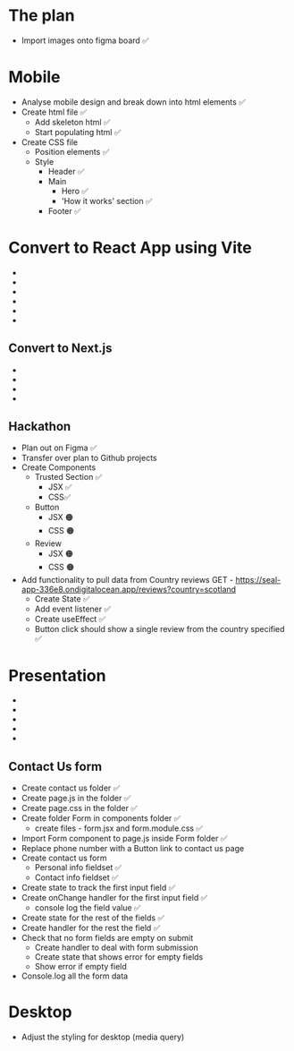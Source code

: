 # The plan

- Import images onto figma board ✅

# Mobile

- Analyse mobile design and break down into html elements ✅
- Create html file ✅
  - Add skeleton html ✅
  - Start populating html ✅
- Create CSS file
  - Position elements ✅
  - Style
    - Header ✅
    - Main
      - Hero ✅
      - 'How it works' section ✅
    - Footer ✅

# Convert to React App using Vite

-
-
-
-
-
-

## Convert to Next.js

-
-
-
-

## Hackathon

- Plan out on Figma ✅
- Transfer over plan to Github projects
- Create Components
  - Trusted Section ✅
    - JSX ✅
    - CSS✅
  - Button
    - JSX 🟠
    - CSS 🟠
  - Review
    - JSX 🟠
    - CSS 🟠
- Add functionality to pull data from Country reviews GET - https://seal-app-336e8.ondigitalocean.app/reviews?country=scotland
  - Create State ✅
  - Add event listener ✅
  - Create useEffect ✅
  - Button click should show a single review from the country specified ✅

# Presentation

-
-
-
-
-

## Contact Us form

- Create contact us folder ✅
- Create page.js in the folder ✅
- Create page.css in the folder ✅
- Create folder Form in components folder ✅
  - create files - form.jsx and form.module.css ✅
- Import Form component to page.js inside Form folder ✅
- Replace phone number with a Button link to contact us page
- Create contact us form
  - Personal info fieldset ✅
  - Contact info fieldset ✅
- Create state to track the first input field ✅
- Create onChange handler for the first input field ✅
  - console log the field value ✅
- Create state for the rest of the fields ✅
- Create handler for the rest the field ✅
- Check that no form fields are empty on submit
  - Create handler to deal with form submission
  - Create state that shows error for empty fields
  - Show error if empty field
- Console.log all the form data

# Desktop

- Adjust the styling for desktop (media query)
